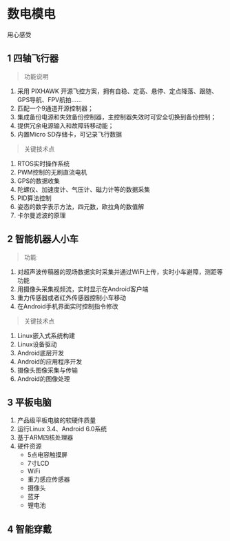 # 数电模电

用心感受

## 1 四轴飞行器

> 功能说明

1. 采用 PIXHAWK 开源飞控方案，拥有自稳、定高、悬停、定点降落、跟随、GPS导航、FPV航拍……
2. 匹配一个9通道开源控制器；
3. 集成备份电源和失效备份控制器，主控制器失效时可安全切换到备份控制；
4. 提供冗余电源输入和故障转移动能；
5. 内置Micro SD存储卡，可记录飞行数据

> 关键技术点

1. RTOS实时操作系统
2. PWM控制的无刷直流电机
3. GPS的数据收集
4. 陀螺仪、加速度计、气压计、磁力计等的数据采集
5. PID算法控制
6. 姿态的数字表示方法，四元数，欧拉角的数值解
7. 卡尔曼滤波的原理


## 2 智能机器人小车

> 功能

1. 对超声波传稿器的现场数据实时采集并通过WiFi上传，实时小车避障，测距等功能
2. 用摄像头采集视频流，实时显示在Android客户端
3. 重力传感器或者红外传感器控制小车移动
4. 在Android手机界面实时控制指令修改

> 关键技术点

1. Linux嵌入式系统构建
2. Linux设备驱动
3. Android底层开发
4. Android的应用程序开发
5. 摄像头图像采集与传输
6. Android的图像处理

## 3 平板电脑

1. 产品级平板电脑的软硬件质量
2. 运行Linux 3.4、Android 6.0系统
3. 基于ARM四核处理器
4. 硬件资源
   * 5点电容触摸屏
   * 7寸LCD
   * WiFi
   * 重力感应传感器
   * 摄像头
   * 蓝牙
   * 锂电池

## 4 智能穿戴

